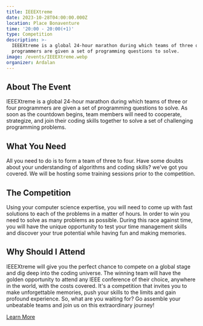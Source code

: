 ```yaml
---
title: IEEEXtreme
date: 2023-10-28T04:00:00.000Z
location: Place Bonaventure
time: '20:00 - 20:00(+1)'
type: Competition
description: >-
  IEEEXtreme is a global 24-hour marathon during which teams of three or four
  programmers are given a set of programming questions to solve.
image: /events/IEEEXtreme.webp
organizer: Ardalan
---
```


## About The Event

IEEEXtreme is a global 24-hour marathon during which teams of three or four programmers are given a set of programming questions to solve. As soon as the countdown begins, team members will need to cooperate, strategize, and join their coding skills together to solve a set of challenging programming problems.

## What You Need

All you need to do is to form a team of three to four. Have some doubts about your understanding of algorithms and coding skills? we’ve got you covered. We will be hosting some training sessions prior to the competition.

## The Competition

Using your computer science expertise, you will need to come up with fast solutions to each of the problems in a matter of hours. In order to win you need to solve as many problems as possible. During this race against time, you will have the unique opportunity to test your time management skills and discover your true potential while having fun and making memories.

## Why Should I Attend

IEEEXtreme will give you the perfect chance to compete on a global stage and dig deep into the coding universe. The winning team will have the golden opportunity to attend any IEEE conference of their choice, anywhere in the world, with the costs covered. It's a competition that invites you to make unforgettable memories, push your skills to the limits and gain profound experience. So, what are you waiting for? Go assemble your unbeatable teams and join us on this extraordinary journey!

[Learn More](https://ieeextreme.org/)
